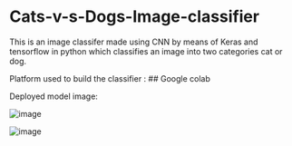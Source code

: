 # Cats-v-s-Dogs-Image-classifier

This is an image classifer made using CNN by means of Keras and tensorflow in python which classifies an image into two categories cat or dog.

Platform used to build the classifier : ## Google colab

Deployed model image:

![image](https://user-images.githubusercontent.com/55309579/115680470-358d0b80-a371-11eb-8701-53a0a95969e9.png)

![image](https://user-images.githubusercontent.com/55309579/115680491-3b82ec80-a371-11eb-90f6-2bd514da3ada.png)

